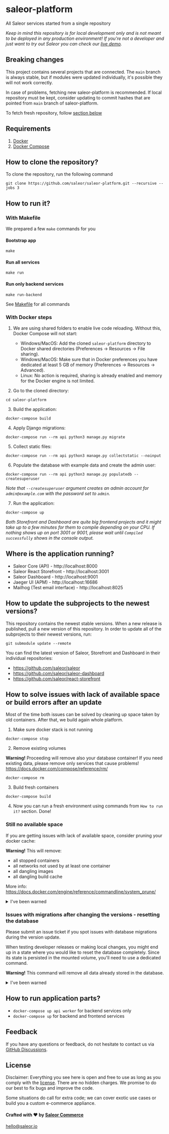# saleor-platform
All Saleor services started from a single repository

*Keep in mind this repository is for local development only and is not meant to be deployed in any production environment! If you're not a developer and just want to try out Saleor you can check our [live demo](https://demo.saleor.io/).*

## Breaking changes

This project contains several projects that are connected. The `main` branch is always stable, but if modules were updated individually, it's possible they will not work correctly.

In case of problems, fetching new saleor-platform is recommended. If local repository must be kept, consider updating to commit hashes that are pointed from `main` branch of saleor-platform.

To fetch fresh repository, follow [section below](#how-to-clone-the-repository)

## Requirements
1. [Docker](https://docs.docker.com/install/)
2. [Docker Compose](https://docs.docker.com/compose/install/)

## How to clone the repository?

To clone the repository, run the following command

```
git clone https://github.com/saleor/saleor-platform.git --recursive --jobs 3
```

## How to run it?

### With Makefile
We prepared a few `make` commands for you

#### Bootstrap app
```shell
make
```

#### Run all services
```shell
make run
```

#### Run only backend services
```shell
make run-backend 
```

See [Makefile](Makefile) for all commands 

### With Docker steps

1. We are using shared folders to enable live code reloading. Without this, Docker Compose will not start:
    - Windows/MacOS: Add the cloned `saleor-platform` directory to Docker shared directories (Preferences -> Resources -> File sharing).
    - Windows/MacOS: Make sure that in Docker preferences you have dedicated at least 5 GB of memory (Preferences -> Resources -> Advanced).
    - Linux: No action is required, sharing is already enabled and memory for the Docker engine is not limited.

2. Go to the cloned directory:
```shell
cd saleor-platform
```

3. Build the application:
```shell
docker-compose build
```

4. Apply Django migrations:
```shell
docker-compose run --rm api python3 manage.py migrate
```

5. Collect static files:
```shell
docker-compose run --rm api python3 manage.py collectstatic --noinput
```

6. Populate the database with example data and create the admin user:
```shell
docker-compose run --rm api python3 manage.py populatedb --createsuperuser
```
*Note that `--createsuperuser` argument creates an admin account for `admin@example.com` with the password set to `admin`.*

7. Run the application:
```shell
docker-compose up
```
*Both Storefront and Dashboard are quite big frontend projects and it might take up to a few minutes for them to compile depending on your CPU. If nothing shows up on port 3001 or 9001, please wait until `Compiled successfully` shows in the console output.*

## Where is the application running?
- Saleor Core (API) - http://localhost:8000
- Saleor React Storefront - http://localhost:3001
- Saleor Dashboard - http://localhost:9001
- Jaeger UI (APM) - http://localhost:16686
- Mailhog (Test email interface) - http://localhost:8025 

## How to update the subprojects to the newest versions?
This repository contains the newest stable versions.
When a new release is published, pull a new version of this repository.
In order to update all of the subprojects to their newest versions, run:
```shell
git submodule update --remote
```

You can find the latest version of Saleor, Storefront and Dashboard in their individual repositories:

- https://github.com/saleor/saleor
- https://github.com/saleor/saleor-dashboard
- https://github.com/saleor/react-storefront

## How to solve issues with lack of available space or build errors after an update

Most of the time both issues can be solved by cleaning up space taken by old containers. After that, we build again whole platform. 


1. Make sure docker stack is not running
```shell
docker-compose stop
```

2. Remove existing volumes

**Warning!** Proceeding will remove also your database container! If you need existing data, please remove only services that cause problems! https://docs.docker.com/compose/reference/rm/
```shell
docker-compose rm
```

3. Build fresh containers 
```shell
docker-compose build
```

4. Now you can run a fresh environment using commands from `How to run it?` section. Done!

### Still no available space

If you are getting issues with lack of available space, consider pruning your docker cache:

**Warning!** This will remove:
  - all stopped containers
  - all networks not used by at least one container
  - all dangling images
  - all dangling build cache 
  
  More info: https://docs.docker.com/engine/reference/commandline/system_prune/
  
<details><summary>I've been warned</summary>
<p>

```shell
docker system prune
```

</p>
</details>

### Issues with migrations after changing the versions - resetting the database

Please submit an issue ticket if you spot issues with database migrations during the version update. 

When testing developer releases or making local changes, you might end up in a state where you would like to reset the database completely. Since its state is persisted in the mounted volume, you'll need to use a dedicated command.

**Warning!** This command will remove all data already stored in the database.

<details><summary>I've been warned</summary>
<p>

```shell
docker-compose down --volumes db
```

</p>
</details>
   
## How to run application parts?
  - `docker-compose up api worker` for backend services only
  - `docker-compose up` for backend and frontend services

## Feedback

If you have any questions or feedback, do not hesitate to contact us via [GitHub Discussions](https://github.com/saleor/saleor/discussions).

## License

Disclaimer: Everything you see here is open and free to use as long as you comply with the [license](https://github.com/saleor/saleor-platform/blob/main/LICENSE). There are no hidden charges. We promise to do our best to fix bugs and improve the code.

Some situations do call for extra code; we can cover exotic use cases or build you a custom e-commerce appliance.

#### Crafted with ❤️ by [Saleor Commerce](https://saleor.io/)

hello@saleor.io
